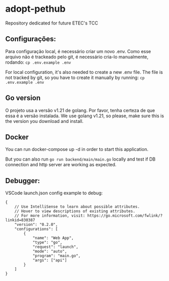 # adopt-pethub
Repository dedicated for future ETEC's TCC

## Configurações:
Para configuração local, é necessário criar um novo .env. Como esse arquivo não é trackeado pelo git, é necessário cria-lo manualmente, rodando:
`cp .env.example .env`

For local configuration, it's also needed to create a new .env file. The file is not tracked by git, so you have to create it manually by running:
`cp .env.example .env`

## Go version
O projeto usa a versão v1.21 de golang. Por favor, tenha certeza de que essa é a versão instalada.
We use golang v1.21, so please, make sure this is the version you download and install.

## Docker
You can run docker-compose up -d in order to start this application.

But you can also run `go run backend/main/main.go` locally and test if DB connection and http server are working as expected.

## Debugger:
VSCode launch.json config example to debug:

```
{
    // Use IntelliSense to learn about possible attributes.
    // Hover to view descriptions of existing attributes.
    // For more information, visit: https://go.microsoft.com/fwlink/?linkid=830387
    "version": "0.2.0",
    "configurations": [
        {
            "name": "Web App",
            "type": "go",
            "request": "launch",
            "mode": "auto",
            "program": "main.go",
            "args": ["api"]
        }
    ]
}
```
